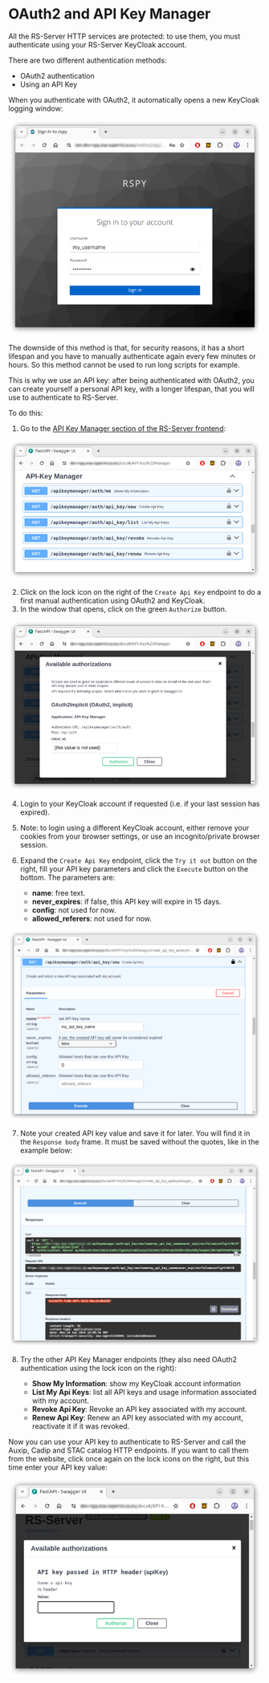 # OAuth2 and API Key Manager

All the RS-Server HTTP services are protected: to use them, you must authenticate using your RS-Server KeyCloak account.

There are two different authentication methods:

  * OAuth2 authentication
  * Using an API Key

When you authenticate with OAuth2, it automatically opens a new KeyCloak logging window:

![KeyCloak authentication](../../images/oauth2_apikey_manager/keycloak.png)

The downside of this method is that, for security reasons, it has a short lifespan and you have to manually authenticate again every few minutes or hours. So this method cannot be used to run long scripts for example.

This is why we use an API key: after being authenticated with OAuth2, you can create yourself a personal API key, with a longer lifespan, that you will use to authenticate to RS-Server.

To do this:

  1. Go to the [API Key Manager section of the RS-Server frontend](https://apikeymanager.rspy.ops.rs-python.eu/docs#/Manage%20API%20keys):

![API Key Manager](../../images/oauth2_apikey_manager/apikey_manager.png)

  2. Click on the lock icon on the right of the `Create Api Key` endpoint to do a first manual authentication using OAuth2 and KeyCloak.
  3. In the window that opens, click on the green `Authorize` button.

![API Key Manager OAuth2](../../images/oauth2_apikey_manager/apikey_manager_oauth2.png)

  4. Login to your KeyCloak account if requested (i.e. if your last session has expired).
  5. Note: to login using a different KeyCloak account, either remove your cookies from your browser settings, or use an incognito/private browser session.
  6. Expand the `Create Api Key` endpoint, click the `Try it out` button on the right, fill your API key parameters and click the `Execute` button on the bottom. The parameters are:

      * **name**: free text.
      * **never_expires**: if false, this API key will expire in 15 days.
      * **config**: not used for now.
      * **allowed_referers**: not used for now.

![Create API key](../../images/oauth2_apikey_manager/apikey_manager_create.png)

  7. Note your created API key value and save it for later. You will find it in the `Response body` frame. It must be saved without the quotes, like in the example below:

![Save API key](../../images/oauth2_apikey_manager/apikey_manager_save.png)

  8. Try the other API Key Manager endpoints (they also need OAuth2 authentication using the lock icon on the right):

      * **Show My Information**: show my KeyCloak account information
      * **List My Api Keys**: list all API keys and usage information associated with my account.
      * **Revoke Api Key**: Revoke an API key associated with my account.
      * **Renew Api Key**: Renew an API key associated with my account, reactivate it if it was revoked.

Now you can use your API key to authenticate to RS-Server and call the Auxip, Cadip and STAC catalog HTTP endpoints. If you want to call them from the website, click once again on the lock icons on the right, but this time enter your API key value:

![Enter API key](../../images/oauth2_apikey_manager/enter_apikey.png)
